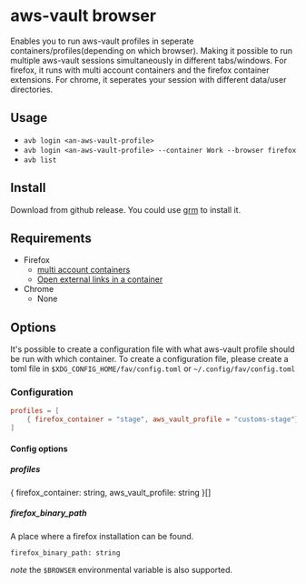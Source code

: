 # aws-vault browser
Enables you to run aws-vault profiles in seperate containers/profiles(depending on which browser). Making it possible to run multiple aws-vault sessions simultaneously in different tabs/windows.
For firefox, it runs with multi account containers and the firefox container extensions.
For chrome, it seperates your session with different data/user directories.

## Usage
- `avb login <an-aws-vault-profile>`
- `avb login <an-aws-vault-profile> --container Work --browser firefox`
- `avb list`

## Install
Download from github release. You could use [grm](https://github.com/jsnjack/grm) to install it.

## Requirements
- Firefox
  - [multi account containers](https://addons.mozilla.org/en-US/firefox/addon/multi-account-containers/)
  - [Open external links in a container](https://addons.mozilla.org/en-GB/firefox/addon/open-url-in-container/)
- Chrome
  - None


## Options
It's possible to create a configuration file with what aws-vault profile should be run with which container.
To create a configuration file, please create a toml file in `$XDG_CONFIG_HOME/fav/config.toml` or `~/.config/fav/config.toml`

### Configuration
```toml
profiles = [
    { firefox_container = "stage", aws_vault_profile = "customs-stage"}
]
```

#### Config options
##### profiles
{ firefox_container: string, aws_vault_profile: string }[]

##### firefox_binary_path
A place where a firefox installation can be found.

`firefox_binary_path: string`

*note* the `$BROWSER` environmental variable is also supported.
